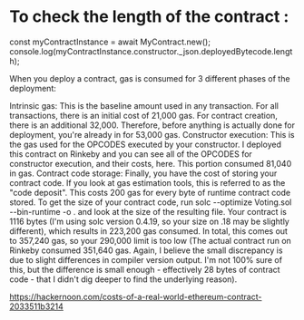 # To check the length of the contract :

const myContractInstance = await MyContract.new();
console.log(myContractInstance.constructor._json.deployedBytecode.length);

When you deploy a contract, gas is consumed for 3 different phases of the deployment:

Intrinsic gas: This is the baseline amount used in any transaction. For all transactions, there is an initial cost of 21,000 gas. For contract creation, there is an additional 32,000. Therefore, before anything is actually done for deployment, you're already in for 53,000 gas.
Constructor execution: This is the gas used for the OPCODES executed by your constructor. I deployed this contract on Rinkeby and you can see all of the OPCODES for constructor execution, and their costs, here. This portion consumed 81,040 in gas.
Contract code storage: Finally, you have the cost of storing your contract code. If you look at gas estimation tools, this is referred to as the "code deposit". This costs 200 gas for every byte of runtime contract code stored. To get the size of your contract code, run solc --optimize Voting.sol --bin-runtime -o . and look at the size of the resulting file. Your contract is 1116 bytes (I'm using solc version 0.4.19, so your size on .18 may be slightly different), which results in 223,200 gas consumed.
In total, this comes out to 357,240 gas, so your 290,000 limit is too low (The actual contract run on Rinkeby consumed 351,640 gas. Again, I believe the small discrepancy is due to slight differences in compiler version output. I'm not 100% sure of this, but the difference is small enough - effectively 28 bytes of contract code - that I didn't dig deeper to find the underlying reason).

https://hackernoon.com/costs-of-a-real-world-ethereum-contract-2033511b3214
